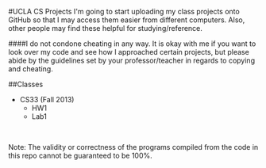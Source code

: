 #UCLA CS Projects
I'm going to start uploading my class projects onto GitHub so that I may access them easier from different computers. Also, other people may find these helpful for studying/reference.

####I do not condone cheating in any way. It is okay with me if you want to look over my code and see how I approached certain projects, but please abide by the guidelines set by your professor/teacher in regards to copying and cheating.

##Classes

- CS33 (Fall 2013)
    - HW1
    - Lab1

<br>

Note: The validity or correctness of the programs compiled from the code in this repo cannot be guaranteed to be 100%.
